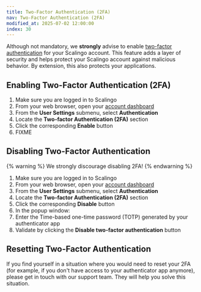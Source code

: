 ```yaml
---
title: Two-Factor Authentication (2FA)
nav: Two-Factor Authentication (2FA)
modified_at: 2025-07-02 12:00:00
index: 30
---
```



Although not mandatory, we **strongly** advise to enable [two-factor
authentication][2fa] for your Scalingo account. This feature adds a layer of
security and helps protect your Scalingo account against malicious behavior. By
extension, this also protects your applications.


## Enabling Two-Factor Authentication (2FA)

1. Make sure you are logged in to Scalingo
2. From your web browser, open your [account dashboard][dashboard]
3. From the **User Settings** submenu, select **Authentication**
4. Locate the **Two-factor Authentication (2FA)** section
5. Click the corresponding **Enable** button
6. FIXME


## Disabling Two-Factor Authentication

{% warning %}
We strongly discourage disabling 2FA!
{% endwarning %}

1. Make sure you are logged in to Scalingo
2. From your web browser, open your [account dashboard][dashboard]
3. From the **User Settings** submenu, select **Authentication**
4. Locate the **Two-factor Authentication (2FA)** section
5. Click the corresponding **Disable** button
6. In the popup window:
  1. Enter the Time-based one-time password (TOTP) generated by your
     authenticator app
  2. Validate by clicking the **Disable two-factor authentication** button


## Resetting Two-Factor Authentication

If you find yourself in a situation where you would need to reset your 2FA (for
example, if you don't have access to your authenticator app anymore), please
get in touch with our support team. They will help you solve this situation.


[2fa]: https://en.wikipedia.org/wiki/Multi-factor_authentication

[dashboard]: https://dashboard.scalingo.com/account

